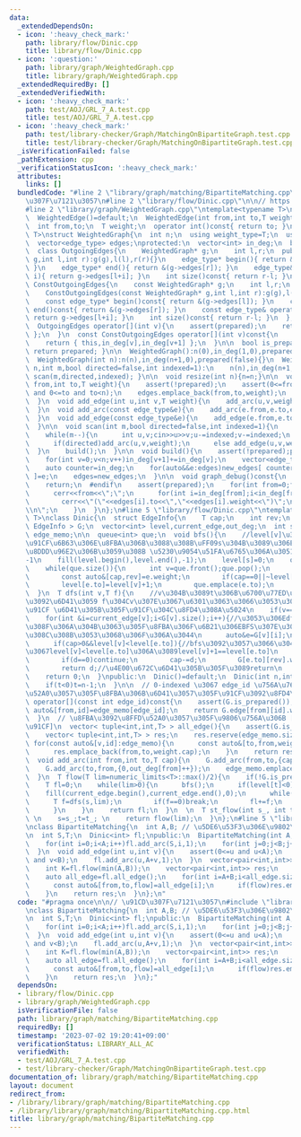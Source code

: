 ```yaml
---
data:
  _extendedDependsOn:
  - icon: ':heavy_check_mark:'
    path: library/flow/Dinic.cpp
    title: library/flow/Dinic.cpp
  - icon: ':question:'
    path: library/graph/WeightedGraph.cpp
    title: library/graph/WeightedGraph.cpp
  _extendedRequiredBy: []
  _extendedVerifiedWith:
  - icon: ':heavy_check_mark:'
    path: test/AOJ/GRL_7_A.test.cpp
    title: test/AOJ/GRL_7_A.test.cpp
  - icon: ':heavy_check_mark:'
    path: test/library-checker/Graph/MatchingOnBipartiteGraph.test.cpp
    title: test/library-checker/Graph/MatchingOnBipartiteGraph.test.cpp
  _isVerificationFailed: false
  _pathExtension: cpp
  _verificationStatusIcon: ':heavy_check_mark:'
  attributes:
    links: []
  bundledCode: "#line 2 \"library/graph/matching/BipartiteMatching.cpp\"\n\n// \u91CD\
    \u307F\u7121\u3057\n#line 2 \"library/flow/Dinic.cpp\"\n\n// https://misawa.github.io/others/flow/dinic_time_complexity.html\n\
    #line 2 \"library/graph/WeightedGraph.cpp\"\ntemplate<typename T>\nstruct WeightedEdge{\n\
    \  WeightedEdge()=default;\n  WeightedEdge(int from,int to,T weight):from(from),to(to),weight(weight){}\n\
    \  int from,to;\n  T weight;\n  operator int()const{ return to; }\n};\n\ntemplate<typename\
    \ T>\nstruct WeightedGraph{\n  int n;\n  using weight_type=T;\n  using edge_type=WeightedEdge<T>;\n\
    \  vector<edge_type> edges;\nprotected:\n  vector<int> in_deg;\n  bool prepared;\n\
    \  class OutgoingEdges{\n    WeightedGraph* g;\n    int l,r;\n  public:\n    OutgoingEdges(WeightedGraph*\
    \ g,int l,int r):g(g),l(l),r(r){}\n    edge_type* begin(){ return &(g->edges[l]);\
    \ }\n    edge_type* end(){ return &(g->edges[r]); }\n    edge_type& operator[](int\
    \ i){ return g->edges[l+i]; }\n    int size()const{ return r-l; }\n  };\n  class\
    \ ConstOutgoingEdges{\n    const WeightedGraph* g;\n    int l,r;\n  public:\n\
    \    ConstOutgoingEdges(const WeightedGraph* g,int l,int r):g(g),l(l),r(r){}\n\
    \    const edge_type* begin()const{ return &(g->edges[l]); }\n    const edge_type*\
    \ end()const{ return &(g->edges[r]); }\n    const edge_type& operator[](int i)const{\
    \ return g->edges[l+i]; }\n    int size()const{ return r-l; }\n  };\npublic:\n\
    \  OutgoingEdges operator[](int v){\n    assert(prepared);\n    return { this,in_deg[v],in_deg[v+1]\
    \ };\n  }\n  const ConstOutgoingEdges operator[](int v)const{\n    assert(prepared);\n\
    \    return { this,in_deg[v],in_deg[v+1] };\n  }\n\n  bool is_prepared()const{\
    \ return prepared; }\n\n  WeightedGraph():n(0),in_deg(1,0),prepared(false){}\n\
    \  WeightedGraph(int n):n(n),in_deg(n+1,0),prepared(false){}\n  WeightedGraph(int\
    \ n,int m,bool directed=false,int indexed=1):\n    n(n),in_deg(n+1,0),prepared(false){\
    \ scan(m,directed,indexed); }\n\n  void resize(int n){n=n;}\n\n  void add_arc(int\
    \ from,int to,T weight){\n    assert(!prepared);\n    assert(0<=from and from<n\
    \ and 0<=to and to<n);\n    edges.emplace_back(from,to,weight);\n    in_deg[from+1]++;\n\
    \  }\n  void add_edge(int u,int v,T weight){\n    add_arc(u,v,weight);\n    add_arc(v,u,weight);\n\
    \  }\n  void add_arc(const edge_type&e){\n    add_arc(e.from,e.to,e.weight);\n\
    \  }\n  void add_edge(const edge_type&e){\n    add_edge(e.from,e.to,e.weight);\n\
    \  }\n\n  void scan(int m,bool directed=false,int indexed=1){\n    edges.reserve(directed?m:2*m);\n\
    \    while(m--){\n      int u,v;cin>>u>>v;u-=indexed;v-=indexed;\n      T weight;cin>>weight;\n\
    \      if(directed)add_arc(u,v,weight);\n      else add_edge(u,v,weight);\n  \
    \  }\n    build();\n  }\n\n  void build(){\n    assert(!prepared);prepared=true;\n\
    \    for(int v=0;v<n;v++)in_deg[v+1]+=in_deg[v];\n    vector<edge_type> new_edges(in_deg.back());\n\
    \    auto counter=in_deg;\n    for(auto&&e:edges)new_edges[ counter[e.from]++\
    \ ]=e;\n    edges=new_edges;\n  }\n\n  void graph_debug()const{\n  #ifndef __DEBUG\n\
    \    return;\n  #endif\n    assert(prepared);\n    for(int from=0;from<n;from++){\n\
    \      cerr<<from<<\";\";\n      for(int i=in_deg[from];i<in_deg[from+1];i++)\n\
    \        cerr<<\"(\"<<edges[i].to<<\",\"<<edges[i].weight<<\")\";\n      cerr<<\"\
    \\n\";\n    }\n  }\n};\n#line 5 \"library/flow/Dinic.cpp\"\ntemplate<typename\
    \ T>\nclass Dinic{\n  struct EdgeInfo{\n    T cap;\n    int rev;\n  };\n  WeightedGraph<\
    \ EdgeInfo > G;\n  vector<int> level,current_edge,out_deg;\n  int s,t;\n  vector<pair<int,int>>\
    \ edge_memo;\n\n  queue<int> que;\n  void bfs(){\n    //level[v]\u3092\uFF08\u5BB9\
    \u91CF\u6B63\u306E\u8FBA\u306B\u3088\u308B\uFF09s\u304B\u3089\u306E\u6700\u77ED\
    \u8DDD\u96E2\u306B\u3059\u308B \u5230\u9054\u51FA\u6765\u306A\u3051\u308C\u3070\
    -1\n    fill(level.begin(),level.end(),-1);\n    level[s]=0;\n    que.emplace(s);\n\
    \    while(que.size()){\n      int v=que.front();que.pop();\n      for(const auto&e:G[v]){\n\
    \        const auto&[cap,rev]=e.weight;\n        if(cap==0||~level[e.to])continue;\n\
    \        level[e.to]=level[v]+1;\n        que.emplace(e.to);\n      }\n    }\n\
    \  }\n  T dfs(int v,T f){\n    //v\u304B\u3089t\u306B\u6700\u77ED\u8DEF\u3067\u6C34\
    \u3092\u6D41\u3059 f\u304Cv\u307E\u3067\u6301\u3063\u3066\u3053\u308C\u305F\u6C34\
    \u91CF \u6D41\u305B\u305F\u91CF\u304C\u8FD4\u308A\u5024\n    if(v==t)return f;\n\
    \    for(int &i=current_edge[v];i<G[v].size();i++){//\u3053\u306Edfs\u3067\u4F7F\
    \u308F\u306A\u304B\u3063\u305F\u8FBA\u306F\u6B21\u306EBFS\u307E\u3067\u4F7F\u308F\
    \u308C\u308B\u3053\u3068\u306F\u306A\u3044\n      auto&e=G[v][i];\n      auto&[cap,rev]=e.weight;\n\
    \      if(cap>0&&level[v]<level[e.to]){//bfs\u3092\u3057\u3066\u3044\u308B\u306E\
    \u3067level[v]<level[e.to]\u306A\u3089level[v]+1==level[e.to]\n        T d=dfs(e.to,min(f,cap));\n\
    \        if(d==0)continue;\n        cap-=d;\n        G[e.to][rev].weight.cap+=d;\n\
    \        return d;//\u4E00\u672C\u6D41\u305B\u305F\u3089return\n      }\n    }\n\
    \    return 0;\n  }\npublic:\n  Dinic()=default;\n  Dinic(int n,int s=0,int t_=-1):G(n),level(n),current_edge(n),out_deg(n,0),s(s),t(t_){\n\
    \    if(t<0)t=n-1;\n  }\n\n  // 0-indexed \u3067 edge_id \u756A\u76EE\u306B\u8FFD\
    \u52A0\u3057\u305F\u8FBA\u306B\u6D41\u3057\u305F\u91CF\u3092\u8FD4\u3059\n  T\
    \ operator[](const int edge_id)const{\n    assert(G.is_prepared());\n    const\
    \ auto&[from,id]=edge_memo[edge_id];\n    return G.edge[from][id].weight.cap;\n\
    \  }\n  // \u8FBA\u3092\u8FFD\u52A0\u3057\u305F\u9806\u756A\u306B [from,to,\u6D41\
    \u91CF]\n  vector< tuple<int,int,T> > all_edge(){\n    assert(G.is_prepared());\n\
    \    vector< tuple<int,int,T> > res;\n    res.reserve(edge_memo.size());\n   \
    \ for(const auto&[v,id]:edge_memo){\n      const auto&[to,from,weight]=G[v][id];\n\
    \      res.emplace_back(from,to,weight.cap);\n    }\n    return res;\n  }\n\n\
    \  void add_arc(int from,int to,T cap){\n    G.add_arc(from,to,{cap,out_deg[to]});\n\
    \    G.add_arc(to,from,{0,out_deg[from]++});\n    edge_memo.emplace_back(to,out_deg[to]++);\n\
    \  }\n  T flow(T lim=numeric_limits<T>::max()/2){\n    if(!G.is_prepared())G.build();\n\
    \    T fl=0;\n    while(lim>0){\n      bfs();\n      if(level[t]<0)break;\n  \
    \    fill(current_edge.begin(),current_edge.end(),0);\n      while(true){\n  \
    \      T f=dfs(s,lim);\n        if(f==0)break;\n        fl+=f;\n        lim-=f;\n\
    \      }\n    }\n    return fl;\n  }\n  \n  T st_flow(int s_, int t_, T lim=numeric_limits<T>::max()/2){\
    \ \n    s=s_;t=t_; \n    return flow(lim);\n  }\n};\n#line 5 \"library/graph/matching/BipartiteMatching.cpp\"\
    \nclass BipartiteMatching{\n  int A,B; // \u5DE6\u53F3\u306E\u9802\u70B9\u6570\
    \n  int S,T;\n  Dinic<int> fl;\npublic:\n  BipartiteMatching(int A,int B):A(A),B(B),S(A+B),T(A+B+1),fl(A+B+2,S,T){\n\
    \    for(int i=0;i<A;i++)fl.add_arc(S,i,1);\n    for(int j=0;j<B;j++)fl.add_arc(A+j,T,1);\n\
    \  }\n  void add_edge(int u,int v){\n    assert(0<=u and u<A);\n    assert(0<=v\
    \ and v<B);\n    fl.add_arc(u,A+v,1);\n  }\n  vector<pair<int,int>> solve(){\n\
    \    int K=fl.flow(min(A,B));\n    vector<pair<int,int>> res;\n    res.reserve(K);\n\
    \    auto all_edge=fl.all_edge();\n    for(int i=A+B;i<all_edge.size();i++){\n\
    \      const auto&[from,to,flow]=all_edge[i];\n      if(flow)res.emplace_back(from,to-A);\n\
    \    }\n    return res;\n  }\n};\n"
  code: "#pragma once\n\n// \u91CD\u307F\u7121\u3057\n#include \"library/flow/Dinic.cpp\"\
    \nclass BipartiteMatching{\n  int A,B; // \u5DE6\u53F3\u306E\u9802\u70B9\u6570\
    \n  int S,T;\n  Dinic<int> fl;\npublic:\n  BipartiteMatching(int A,int B):A(A),B(B),S(A+B),T(A+B+1),fl(A+B+2,S,T){\n\
    \    for(int i=0;i<A;i++)fl.add_arc(S,i,1);\n    for(int j=0;j<B;j++)fl.add_arc(A+j,T,1);\n\
    \  }\n  void add_edge(int u,int v){\n    assert(0<=u and u<A);\n    assert(0<=v\
    \ and v<B);\n    fl.add_arc(u,A+v,1);\n  }\n  vector<pair<int,int>> solve(){\n\
    \    int K=fl.flow(min(A,B));\n    vector<pair<int,int>> res;\n    res.reserve(K);\n\
    \    auto all_edge=fl.all_edge();\n    for(int i=A+B;i<all_edge.size();i++){\n\
    \      const auto&[from,to,flow]=all_edge[i];\n      if(flow)res.emplace_back(from,to-A);\n\
    \    }\n    return res;\n  }\n};"
  dependsOn:
  - library/flow/Dinic.cpp
  - library/graph/WeightedGraph.cpp
  isVerificationFile: false
  path: library/graph/matching/BipartiteMatching.cpp
  requiredBy: []
  timestamp: '2023-07-02 19:20:41+09:00'
  verificationStatus: LIBRARY_ALL_AC
  verifiedWith:
  - test/AOJ/GRL_7_A.test.cpp
  - test/library-checker/Graph/MatchingOnBipartiteGraph.test.cpp
documentation_of: library/graph/matching/BipartiteMatching.cpp
layout: document
redirect_from:
- /library/library/graph/matching/BipartiteMatching.cpp
- /library/library/graph/matching/BipartiteMatching.cpp.html
title: library/graph/matching/BipartiteMatching.cpp
---
```

